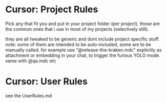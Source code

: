 # Cursor: Project Rules

Pick any that fit you and put in your project folder (per project). those are the common ones that i use in most of my projects (selectively still).

they are all tweaked to be generic and dont include project specific stuff.
note: some of them are intended to be auto-included, some are to be manually called. for example use "@release-the-kraken.mdc" explicitly as attachment or embedding in your chat, to trigger the furious YOLO mode. same with @qa.mdc etc



# Cursor: User Rules

see the UserRules.md
